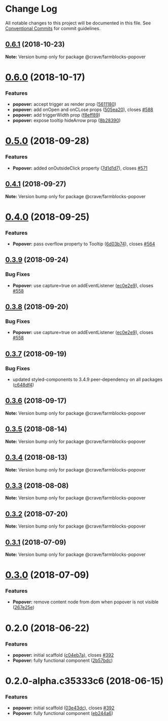 # Change Log

All notable changes to this project will be documented in this file.
See [Conventional Commits](https://conventionalcommits.org) for commit guidelines.

<a name="0.6.1"></a>
## [0.6.1](https://github.com/CraveFood/farmblocks/compare/@crave/farmblocks-popover@0.6.0...@crave/farmblocks-popover@0.6.1) (2018-10-23)




**Note:** Version bump only for package @crave/farmblocks-popover

<a name="0.6.0"></a>
# [0.6.0](https://github.com/CraveFood/farmblocks/compare/@crave/farmblocks-popover@0.5.0...@crave/farmblocks-popover@0.6.0) (2018-10-17)


### Features

* **popover:** accept trigger as render prop ([5611180](https://github.com/CraveFood/farmblocks/commit/5611180))
* **popover:** add onOpen and onCLose props ([505ea20](https://github.com/CraveFood/farmblocks/commit/505ea20)), closes [#588](https://github.com/CraveFood/farmblocks/issues/588)
* **popover:** add triggerWidth prop ([f8eff89](https://github.com/CraveFood/farmblocks/commit/f8eff89))
* **popover:** expose tooltip hideArrow prop ([8b28390](https://github.com/CraveFood/farmblocks/commit/8b28390))




<a name="0.5.0"></a>
# [0.5.0](https://github.com/CraveFood/farmblocks/compare/@crave/farmblocks-popover@0.4.1...@crave/farmblocks-popover@0.5.0) (2018-09-28)


### Features

* **Popover:** added onOutsideClick property ([7d1d1d7](https://github.com/CraveFood/farmblocks/commit/7d1d1d7)), closes [#571](https://github.com/CraveFood/farmblocks/issues/571)




<a name="0.4.1"></a>
## [0.4.1](https://github.com/CraveFood/farmblocks/compare/@crave/farmblocks-popover@0.4.0...@crave/farmblocks-popover@0.4.1) (2018-09-27)




**Note:** Version bump only for package @crave/farmblocks-popover

<a name="0.4.0"></a>
# [0.4.0](https://github.com/CraveFood/farmblocks/compare/@crave/farmblocks-popover@0.3.9...@crave/farmblocks-popover@0.4.0) (2018-09-25)


### Features

* **Popover:** pass overflow property to Tooltip ([6d03b74](https://github.com/CraveFood/farmblocks/commit/6d03b74)), closes [#564](https://github.com/CraveFood/farmblocks/issues/564)




<a name="0.3.9"></a>
## [0.3.9](https://github.com/CraveFood/farmblocks/compare/@crave/farmblocks-popover@0.3.7...@crave/farmblocks-popover@0.3.9) (2018-09-24)


### Bug Fixes

* **Popover:** use capture=true on addEventListener ([ec0e2e9](https://github.com/CraveFood/farmblocks/commit/ec0e2e9)), closes [#558](https://github.com/CraveFood/farmblocks/issues/558)




<a name="0.3.8"></a>
## [0.3.8](https://github.com/CraveFood/farmblocks/compare/@crave/farmblocks-popover@0.3.7...@crave/farmblocks-popover@0.3.8) (2018-09-20)


### Bug Fixes

* **Popover:** use capture=true on addEventListener ([ec0e2e9](https://github.com/CraveFood/farmblocks/commit/ec0e2e9)), closes [#558](https://github.com/CraveFood/farmblocks/issues/558)




<a name="0.3.7"></a>
## [0.3.7](https://github.com/CraveFood/farmblocks/compare/@crave/farmblocks-popover@0.3.6...@crave/farmblocks-popover@0.3.7) (2018-09-19)


### Bug Fixes

* updated styled-components to 3.4.9 peer-dependency on all packages ([c648df4](https://github.com/CraveFood/farmblocks/commit/c648df4))




<a name="0.3.6"></a>
## [0.3.6](https://github.com/CraveFood/farmblocks/compare/@crave/farmblocks-popover@0.3.5...@crave/farmblocks-popover@0.3.6) (2018-09-17)




**Note:** Version bump only for package @crave/farmblocks-popover

<a name="0.3.5"></a>
## [0.3.5](https://github.com/CraveFood/farmblocks/compare/@crave/farmblocks-popover@0.3.4...@crave/farmblocks-popover@0.3.5) (2018-08-14)




**Note:** Version bump only for package @crave/farmblocks-popover

<a name="0.3.4"></a>
## [0.3.4](https://github.com/CraveFood/farmblocks/compare/@crave/farmblocks-popover@0.3.3...@crave/farmblocks-popover@0.3.4) (2018-08-13)




**Note:** Version bump only for package @crave/farmblocks-popover

<a name="0.3.3"></a>
## [0.3.3](https://github.com/CraveFood/farmblocks/compare/@crave/farmblocks-popover@0.3.2...@crave/farmblocks-popover@0.3.3) (2018-08-08)




**Note:** Version bump only for package @crave/farmblocks-popover

<a name="0.3.2"></a>
## [0.3.2](https://github.com/CraveFood/farmblocks/compare/@crave/farmblocks-popover@0.3.1...@crave/farmblocks-popover@0.3.2) (2018-07-20)




**Note:** Version bump only for package @crave/farmblocks-popover

<a name="0.3.1"></a>
## [0.3.1](https://github.com/CraveFood/farmblocks/compare/@crave/farmblocks-popover@0.3.0...@crave/farmblocks-popover@0.3.1) (2018-07-09)




**Note:** Version bump only for package @crave/farmblocks-popover

<a name="0.3.0"></a>
# [0.3.0](https://github.com/CraveFood/farmblocks/compare/@crave/farmblocks-popover@0.2.0...@crave/farmblocks-popover@0.3.0) (2018-07-09)


### Features

* **Popover:** remove content node from dom when popover is not visible ([267e25e](https://github.com/CraveFood/farmblocks/commit/267e25e))




<a name="0.2.0"></a>
# 0.2.0 (2018-06-22)


### Features

* **popover:** initial scaffold ([c04eb7a](https://github.com/CraveFood/farmblocks/commit/c04eb7a)), closes [#392](https://github.com/CraveFood/farmblocks/issues/392)
* **Popover:** fully functional component ([2b57bdc](https://github.com/CraveFood/farmblocks/commit/2b57bdc))




<a name="0.2.0-alpha.c35333c6"></a>
# 0.2.0-alpha.c35333c6 (2018-06-15)


### Features

* **popover:** initial scaffold ([03e43dc](https://github.com/CraveFood/farmblocks/commit/03e43dc)), closes [#392](https://github.com/CraveFood/farmblocks/issues/392)
* **Popover:** fully functional component ([eb244a6](https://github.com/CraveFood/farmblocks/commit/eb244a6))
